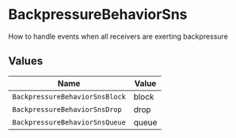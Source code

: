 # BackpressureBehaviorSns

How to handle events when all receivers are exerting backpressure


## Values

| Name                           | Value                          |
| ------------------------------ | ------------------------------ |
| `BackpressureBehaviorSnsBlock` | block                          |
| `BackpressureBehaviorSnsDrop`  | drop                           |
| `BackpressureBehaviorSnsQueue` | queue                          |